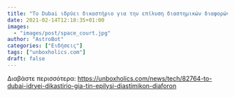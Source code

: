 ```yaml
---
title: "Το Dubai ιδρύει δικαστήριο για την επίλυση διαστημικών διαφορών"
date: 2021-02-14T12:18:35+01:00
images:
  - "images/post/space_court.jpg"
author: "AstroBot"
categories: ["Ειδήσεις"]
tags: ["unboxholics.com"]
draft: false
---
```




Διαβάστε περισσότερα: https://unboxholics.com/news/tech/82764-to-dubai-idryei-dikastirio-gia-tin-epilysi-diastimikon-diaforon
